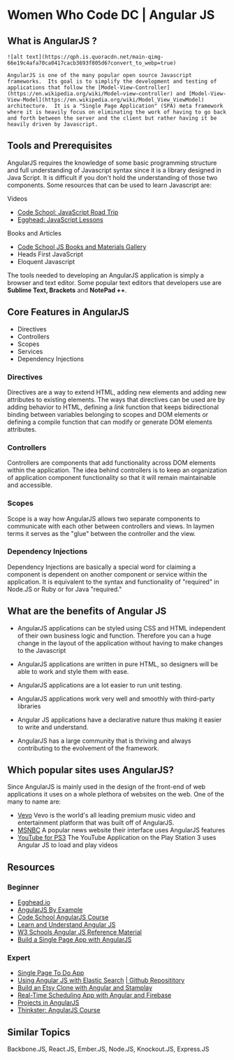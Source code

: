 Women Who Code DC | Angular JS
===============================

What is AngularJS ?
-------------------

	![alt text](https://qph.is.quoracdn.net/main-qimg-66e19c4afa70ca0417cacb3693f805d6?convert_to_webp=true)

	AngularJS is one of the many popular open source Javascript frameworks.  Its goal is to simplify the development and testing of applications that follow the [Model-View-Controller](https://en.wikipedia.org/wiki/Model–view–controller) and [Model-View-View-Model](https://en.wikipedia.org/wiki/Model_View_ViewModel) architecture.  It is a "Single Page Application" (SPA) meta framework where it is heavily focus on eliminating the work of having to go back and forth between the server and the client but rather having it be heavily driven by Javascript.

Tools and Prerequisites
-----------------------

AngularJS requires the knowledge of some basic programming structure and full understanding of Javascript syntax since it is a library designed in Java Script.  It is  difficult if you don't hold the understanding of those two components.  Some resources that can be used to learn Javascript are:


Videos
* [Code School: JavaScript Road Trip](https://www.codeschool.com/paths/javascript)
* [Egghead: JavaScript Lessons](https://egghead.io/technologies/js?order=ASC)

Books and Articles
* [Code School JS Books and Materials Gallery](http://jsbooks.revolunet.com/)
* Heads First JavaScript
* Eloquent Javascript

The tools needed to developing an AngularJS application is simply a browser and text editor.  Some popular text editors that developers use are **Sublime Text, Brackets** and **NotePad ++**.

Core Features in AngularJS
--------------------------
* Directives </li>
* Controllers </li>
* Scopes </li>
* Services</li>
* Dependency Injections

### Directives
Directives are a way to extend HTML, adding new elements and adding new attributes to existing elements.  The ways that directives can be used are by adding behavior to HTML, defining a *link* function that keeps bidirectional binding between variables belonging to scopes and DOM elements or defining a compile function that can modify or generate DOM elements attributes.

### Controllers
Controllers are components that add functionality across DOM elements within the application.  The idea behind controllers is to keep an organization of application component functionality so that it will remain maintainable and accessible.

### Scopes
Scope is a way how AngularJS allows two separate components to communicate with each other between controllers and views. In laymen terms it serves as the "glue" between the controller and the view.

### Dependency Injections
Dependency Injections are basically a special word for claiming a component is dependent on another component or service within the application.  It is equivalent to the syntax and functionality of "required" in Node.JS or Ruby or for Java "required."

What are the benefits of Angular JS
-----------------------------------

* AngularJS applications can be styled using CSS and HTML independent of their own business logic and function.  Therefore you can a huge change in the layout of the application without having to make changes to the Javascript

* AngularJS applications are written in pure HTML, so designers will be able to work and style them with ease.

* AngularJS applications are a lot easier to run unit testing.

* AngularJS applications work very well and smoothly with third-party libraries

* Angular JS applications have a declarative nature thus making it easier to write and understand.

* AngularJS has a large community that is thriving and always contributing to the evolvement of the framework.






Which popular sites uses AngularJS?
-----------------------------------
Since AngularJS is mainly used in the design of the front-end of web applications it uses on a whole plethora of websites on the web.  One of the many to name are:

* [Vevo](http://www.vevo.com/)
Vevo is the world's all leading premium music video and entertainment platform that was built off of AngularJS.
* [MSNBC](http://www.msnbc.com/)
A popular news website their interface uses AngularJS features
* [YouTube for PS3](https://www.playstation.com/en-us/explore/playstationnetwork/entertainment/youtube/)
The YouTube Application on the Play Station 3 uses Angular JS to load and play videos


Resources
---------
### Beginner
* [Egghead.io](https://egghead.io/technologies/angularjs?order=ASC)
* [AngularJS By Example](http://www.allitebooks.com/angularjs-by-example/)
* [Code School AngularJS Course](http://campus.codeschool.com/courses/shaping-up-with-angular-js/)
* [Learn and Understand Angular JS](https://www.udemy.com/learn-angularjs/)
* [W3 Schools Angular JS Reference Material](http://www.w3schools.com/angular/)
* [Build a Single Page App with AngularJS](https://scotch.io/tutorials/single-page-apps-with-angularjs-routing-and-templating)

### Expert
* [Single Page To Do App](https://scotch.io/tutorials/single-page-apps-with-angularjs-routing-and-templating)
* [Using Angular JS with Elastic Search](http://www.fullscale.co/blog/2013/02/28/getting_started_with_elasticsearch_and_AngularJS_searching.html) [ | Github Reposititory](https://github.com/fullscale)
* [Build an Etsy Clone with Angular and Stamplay](https://scotch.io/courses/build-an-etsy-clone-with-angularjs-and-stamplay)
* [Real-Time Scheduling App with Angular and Firebase](https://scotch.io/tutorials/build-a-real-time-scheduling-app-using-angularjs-and-firebase)
* [Projects in AngularJS](https://www.udemy.com/learn-angularjs-development/)
* [Thinkster: AngularJS Course](https://thinkster.io/topics/angular)



Similar Topics
-------------------
Backbone.JS, React.JS, Ember.JS, Node.JS, Knockout.JS, Express.JS
